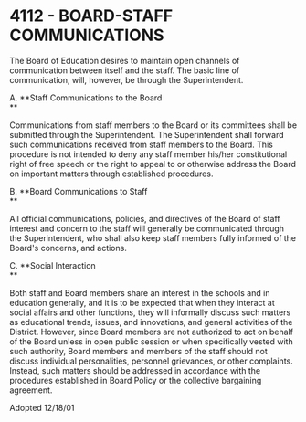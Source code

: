 4112 - BOARD-STAFF COMMUNICATIONS
=================================

The Board of Education desires to maintain open channels of
communication between itself and the staff. The basic line of
communication, will, however, be through the Superintendent.

A. **Staff Communications to the Board\
**

Communications from staff members to the Board or its committees shall
be submitted through the Superintendent. The Superintendent shall
forward such communications received from staff members to the Board.
This procedure is not intended to deny any staff member his/her
constitutional right of free speech or the right to appeal to or
otherwise address the Board on important matters through established
procedures.

B. **Board Communications to Staff\
**

All official communications, policies, and directives of the Board of
staff interest and concern to the staff will generally be communicated
through the Superintendent, who shall also keep staff members fully
informed of the Board's concerns, and actions.

C. **Social Interaction\
**

Both staff and Board members share an interest in the schools and in
education generally, and it is to be expected that when they interact at
social affairs and other functions, they will informally discuss such
matters as educational trends, issues, and innovations, and general
activities of the District. However, since Board members are not
authorized to act on behalf of the Board unless in open public session
or when specifically vested with such authority, Board members and
members of the staff should not discuss individual personalities,
personnel grievances, or other complaints. Instead, such matters should
be addressed in accordance with the procedures established in Board
Policy or the collective bargaining agreement.

Adopted 12/18/01

